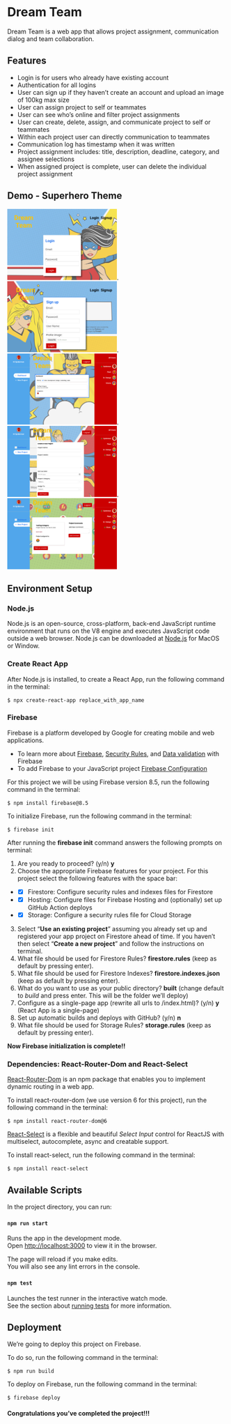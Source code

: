 # Dream Team

Dream Team is a web app that allows project assignment, communication dialog and team collaboration. 

## Features

* Login is for users who already have existing account
* Authentication for all logins
* User can sign up if they haven’t create an account and upload an image of 100kg max size
* User can assign project to self or teammates
* User can see who’s online and filter project assignments
* User can create, delete, assign, and communicate project to self or teammates
* Within each project user can directly communication to teammates
* Communication log has timestamp when it was written
* Project assignment includes: title, description, deadline, category, and assignee selections
* When assigned project is complete, user can delete the individual project assignment

## Demo - Superhero Theme
<img src="src/assets/wireframe/Login.png" alt="Login" width="252" height="163">.
<img src="src/assets/wireframe/Signup.png" alt="Signup" width="252" height="163">.
<img src="src/assets/wireframe/Dashboard.png" alt="Dashboard" width="252" height="163">.
<img src="src/assets/wireframe/Project.png" alt="Project" width="252" height="163">.
<img src="src/assets/wireframe/Comment.png" alt="Comment" width="252" height="163">

## Environment Setup

### Node.js
Node.js is an open-source, cross-platform, back-end JavaScript runtime environment that runs on the V8 engine and executes JavaScript code outside a web browser. Node.js can be downloaded at [Node.js](https://nodejs.org/en/download/) for MacOS or Window. 

### Create React App
After Node.js is installed, to create a React App, run the following command in the terminal: 
```
$ npx create-react-app replace_with_app_name
```

### Firebase
Firebase is a platform developed by Google for creating mobile and web applications. 
* To learn more about [Firebase](https://firebase.google.com/docs), [Security Rules](https://firebase.google.com/docs/web/setup?authuser=0&hl=en), and [Data validation](https://firebase.google.com/docs/rules/data-validation) with Firebase
* To add Firebase to your JavaScript project [Firebase Configuration](https://firebase.google.com/docs/web/setup?authuser=0&hl=en) 

For this project we will be using Firebase version 8.5, run the following command in the terminal: 
```
$ npm install firebase@8.5
```
To initialize Firebase, run the following command in the terminal:
```
$ firebase init
```
After running the __firebase init__ command answers the following prompts on terminal:
1. Are you ready to proceed? (y/n) __y__
2. Choose the appropriate Firebase features for your project. For this project select the following features with the space bar: 
* -[x] Firestore: Configure security rules and indexes files for Firestore
* -[x] Hosting: Configure files for Firebase Hosting and (optionally) set up GitHub Action deploys
* -[x] Storage: Configure a security rules file for Cloud Storage

3. Select “__Use an existing project__” assuming you already set up and registered your app project on Firestore ahead of time. If you haven’t then select “__Create a new project__” and follow the instructions on terminal. 
4. What file should be used for Firestore Rules? __firestore.rules__ (keep as default by pressing enter).
5. What file should be used for Firestore Indexes? __firestore.indexes.json__ (keep as default by pressing enter).
6. What do you want to use as your public directory? __built__  (change default to _build_ and press enter. This will be the folder we’ll deploy) 
7. Configure as a single-page app (rewrite all urls to /index.html)? (y/n)  __y__ (React App is a single-page)
8. Set up automatic builds and deploys with GitHub? (y/n)  __n__
9. What file should be used for Storage Rules? __storage.rules__ (keep as default by pressing enter).

__Now Firebase initialization is complete!!__

### Dependencies: React-Router-Dom and React-Select
[React-Router-Dom](https://reactrouter.com/) is an npm package that enables you to implement dynamic routing in a web app.

To install react-router-dom (we use version 6 for this project), run the following command in the terminal: 
```
$ npm install react-router-dom@6
```

[React-Select](https://react-select.com/home) is a flexible and beautiful _Select Input_ control for ReactJS with multiselect, autocomplete, async and creatable support.

To install react-select, run the following command in the terminal: 
```
$ npm install react-select
```

## Available Scripts

In the project directory, you can run:

#### `npm run start`

Runs the app in the development mode.\
Open [http://localhost:3000](http://localhost:3000) to view it in the browser.

The page will reload if you make edits.\
You will also see any lint errors in the console.

#### `npm test`

Launches the test runner in the interactive watch mode.\
See the section about [running tests](https://facebook.github.io/create-react-app/docs/running-tests) for more information.


## Deployment
We’re going to deploy this project on Firebase. 

To do so, run the following command in the terminal: 
```
$ npm run build
```

To deploy on Firebase, run the following command in the terminal:
```
$ firebase deploy
```
#### Congratulations you’ve completed the project!!!
